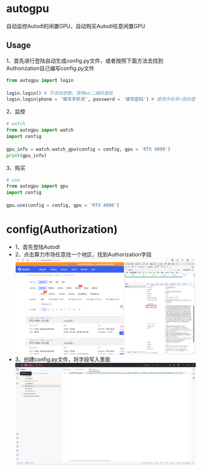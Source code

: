 # autogpu
自动监控Autodl的闲置GPU，自动购买Autodl任意闲置GPU

## Usage
1、首先进行登陆自动生成config.py文件，或者按照下面方法去找到Authorization自己编写config.py文件
```python
from autogpu import login

login.login() # 不添加参数，使用wx二维码登陆
login.login(phone = '填写手机号', password = '填写密码') # 使用手机号+密码登陆
```

2、监控
```python
# watch
from autogpu import watch
import config

gpu_info = watch.watch_gpu(config = config, gpu = 'RTX 4090')
print(gpu_info)
```

3、购买
```python
# use
from autogpu import gpu
import config

gpu.use(config = config, gpu = 'RTX 4090')
```

# config(Authorization)
- 1、首先登陆Autodl
- 2、点击算力市场任意找一个地区，找到Authorization字段
![./assert/img.png](assert/authorization.png)
- 3、创建config.py文件，将字段写入里面
![./assert/img.png](assert/config.png)